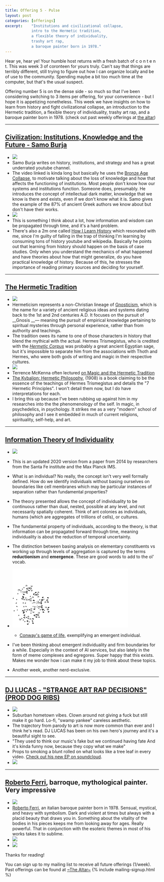 ```yaml
---
title: Offering 5 - Pulse 
layout: post
categories: [offerings]
excerpt:    "Institutions and civilizational collapse, 
            intro to the Hermetic tradition, 
            a flexible theory of individuality, 
            trashy art rap, 
            a baroque painter born in 1978."
---
```

Hear ye, hear ye! Your humble host returns with a fresh batch of   c o n t e n t. This was week 3 of coronteen for yours truly. Can't say that things are terribly different, still trying to figure out how I can organize locally and be of use to the community. Spending maybe a bit too much time at the computer, but that's the usual suspect.

Offering number 5 is on the dense side - so much so that I've been considering switching to 3 items per offering, for your convenience - but I hope it is appetizing nonetheless. This week we have insights on how to learn from history and fight civilizational collapse, an introduction to the Hermetic tradition, a flexible theory of individuality, trashy art rap, and a baroque painter born in 1978.  (check out past weekly offerings at [the altar](the-altar)) 

***

## [Civilization: Institutions, Knowledge and the Future - Samo Burja](https://www.youtube.com/watch?v=OiNmTVThNEY)
- ![](https://firebasestorage.googleapis.com/v0/b/firescript-577a2.appspot.com/o/imgs%2Fapp%2Fxiqo%2FvSKk0QCETG?alt=media&token=6f17aa61-9820-41ad-9772-81ef79183dfc)
- Samo Burja writes on history, institutions, and strategy and has a great underrated youtube channel. 
- The video linked is kinda long but basically he uses the [Bronze Age Collapse](https://en.wikipedia.org/wiki/Late_Bronze_Age_collapse), to motivate talking about the loss of knowledge and how that affects the functioning of institutions. Most people don't know how our systems and institutions function. Someone does, presumably. He introduces the concept of intellectual dark matter, knowledge that we know is there and exists, even if we don't know what it is. Samo gives the example of the 87% of ancient Greek authors we know about but don't have their works. 
- ![](https://firebasestorage.googleapis.com/v0/b/firescript-577a2.appspot.com/o/imgs%2Fapp%2Fxiqo%2FKIqsocuV2-?alt=media&token=ee5360bd-a5c8-48ea-b3ed-1e61fe9c000e)
- This is something I think about a lot, how information and wisdom can be propagated through time, and it's a hard problem.
- There's also a 2m one called [How I Learn History](https://www.youtube.com/watch?v=F3M6kA7pGo4) which resonated with me, since I'm guilty of falling in the trap of thinking I'm learning by consuming tons of history youtube and wikipedia. Basically he points out that learning from history should happen on the basis of case studies. Only when you understand the mechanics of what happened and have theories about how that might generalize, do you have practical knowledge of history. Because of this, he stresses the importance of reading primary sources and deciding for yourself.

***

## [The Hermetic Tradition](https://en.wikipedia.org/wiki/Hermeticism)
- ![](https://firebasestorage.googleapis.com/v0/b/firescript-577a2.appspot.com/o/imgs%2Fapp%2Fxiqo%2FcdwZSooBRR?alt=media&token=f51c1502-16bd-42af-9cc6-bf7fc437824d)
- Hermeticism represents a non-Christian lineage of [Gnosticism](https://en.wikipedia.org/wiki/Gnosticism), which is the name for a variety of ancient religious ideas and systems dating back to the 1st and 2nd centuries A.D. It focuses on the pursuit of __Gnosis __— meaning the pursuit of empirical knowledge pertaining to spiritual mysteries through personal experience, rather than from authority and teachings.
- The tradition owes its name to one of those characters in history that blend the mythical with the actual. Hermes Trismegistus, who is credited with the [_Hermetic Corpus_](https://en.wikipedia.org/wiki/Hermetica) was probably a great ancient Egyptian sage, but it's impossible to separate him from the associations with Thoth and Hermes, who were both gods of writing and magic in their respective cultures.
- ![](https://firebasestorage.googleapis.com/v0/b/firescript-577a2.appspot.com/o/imgs%2Fapp%2Fxiqo%2F0sLz2S0CJt?alt=media&token=f8a0da21-8ee4-4c5b-99a8-92b35c04bcf9)
- Terrence McKenna often lectured [on Magic and the Hermetic Tradition](https://youtu.be/OBZBtdaAxcM)
- [The Kybalion: Hermetic Philosophy](https://en.wikipedia.org/wiki/The_Kybalion), (1908) is a book claiming to be the essence of the teachings of Hermes Trismegistus and details the "7 Hermetic Principles". I won't detail them now, but I do have interpretations for each.
- I bring this up because I've been rubbing up against him in my researches into the the phenomenology of the self. In magic, in psychedelics, in psychology. It strikes me as a very "modern" school of philosophy and I see it embedded in much of current religions, spirituality, self-help, and art.

***

## [Information Theory of Individuality](https://link.springer.com/content/pdf/10.1007/s12064-020-00313-7.pdf)
- ![](https://firebasestorage.googleapis.com/v0/b/firescript-577a2.appspot.com/o/imgs%2Fapp%2Fxiqo%2FjX_lVIVTat?alt=media&token=6b1376ae-f67e-4fc5-8753-3e4ed366a43a)
- This is an updated 2020 version from a paper from 2014 by researchers from the Santa Fe institute and the Max Planck IMS.

- What is an individual? No really, the concept isn't very well formally defined. How do we identify individuals without basing ourselves on boundaries like cell membranes which may be particular instances of separation rather than fundamental properties?
- The theory presented allows the concept of individuality to be continuous rather than dual, nested, possible at any level, and not necessarily spatially coherent. Think of ant colonies as individuals, humans (which are aggregates of trillions of cells), or cultures. 
- The fundamental property of individuals, according to the theory, is that information can be propagated forward through time, meaning individuality is about the reduction of temporal uncertainty.
- The distinction between basing analysis on elementary constituents vs working up through levels of aggregation is captured by the terms __reductionism__ and __emergence__. These are good words to add to the ol' vocab.
- ![](/assets/img/Conways_game_of_life_breeder_animation.gif)
    - [Conway's game of life](https://en.wikipedia.org/wiki/Conway%27s_Game_of_Life), exemplifying an emergent individual.

- I've been thinking about emergent individuality and firm boundaries for a while. Especially in the context of AI services, but also lately in the form of meme complexes and egregores. Super happy that this exists. Makes me wonder how i can make it my job to think about these topics.

- Another week, another nerd-exclusive. 

***

## [DJ LUCAS - "STRANGE ART RAP DECISIONS" (PROD DOG RIBS)](https://www.youtube.com/watch?v=XiGfoWk55Xk&list=PLWRu8dPqHP1VqkcPNjI6bF6NxdDbeWyr_)
- ![](https://firebasestorage.googleapis.com/v0/b/firescript-577a2.appspot.com/o/imgs%2Fapp%2Fxiqo%2FQVFv57XZo-?alt=media&token=8648a6a5-1542-4366-9a03-1c56c925d731)
- Suburban hometown vibes. Clown around not giving a fuck but still make it go hard. Lo-fi, "swamp yankee" careless aesthetic. 
- The trajectory from parody to art is now more common than ever and I think he's read. DJ LUCAS has been on his own hero's journey and it's a beautiful sight to see. 
- "They used to think our music's fake but we continued having fate
And it's kinda funny now, because they copy what we make"
- Props to smoking a blunt rolled on what looks like a tree leaf in every video. [Check out his new EP on soundcloud](https://soundcloud.com/djlucasma/sets/strange-art-rap-decisions).
- ![](https://firebasestorage.googleapis.com/v0/b/firescript-577a2.appspot.com/o/imgs%2Fapp%2Fxiqo%2Fx9RfHRqjeT?alt=media&token=9bf7a6b6-66ea-46f6-b1f9-84551ba6c3b9)

***

## [Roberto Ferri](http://www.robertoferri.net/gallery_2015.php), barroque, mythological painter. Very impressive
- ![](https://firebasestorage.googleapis.com/v0/b/firescript-577a2.appspot.com/o/imgs%2Fapp%2Fxiqo%2F9MS_os4cbL?alt=media&token=d1fa6adf-7b31-44f3-9060-7cf15fbee466)
- [Roberto Ferri](http://www.robertoferri.net/), an italian baroque painter born in 1978. Sensual, mystical, and heavy with symbolism. Dark and violent at times but always with a placid beauty that draws you in. Something about the vitality of the bodies in his pieces keeps me from looking away for ages. Really powerful. That in conjunction with the esoteric themes in most of his works takes it to sublime. 
- ![](https://firebasestorage.googleapis.com/v0/b/firescript-577a2.appspot.com/o/imgs%2Fapp%2Fxiqo%2Fx518EgMp6y?alt=media&token=8646fb04-c3b5-4bdb-accd-a5c4b649a6f3)
- ![](https://firebasestorage.googleapis.com/v0/b/firescript-577a2.appspot.com/o/imgs%2Fapp%2Fxiqo%2FCH3PtKHL9X?alt=media&token=1f94d085-2a17-49e4-9087-326c657f322a)


Thanks for reading!

You can sign up to my mailing list to receive all future offerings (1/week). Past offerings can be found at [~The Altar~](/projects/the-altar.html)
{% include mailing-signup.html %}
